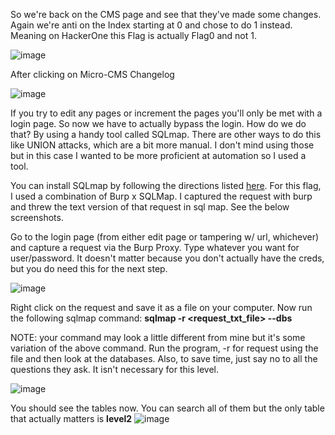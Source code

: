 So we're back on the CMS page and see that they've made some changes. Again we're anti on the Index starting at 0 and chose to do 1 instead. Meaning on HackerOne this Flag is actually Flag0 and not 1.

![image](https://user-images.githubusercontent.com/113462727/194677573-ab4a4687-c872-4ccc-bb75-4a06e2e151e8.png)

After clicking on Micro-CMS Changelog

![image](https://user-images.githubusercontent.com/113462727/194678429-bc0bfd4a-588b-48ff-8a02-26e85bb7da69.png)

If you try to edit any pages or increment the pages you'll only be met with a login page. So now we have to actually bypass the login. How do we do that? By using a handy tool called SQLmap. There are other ways to do this like UNION attacks, which are a bit more manual. I don't mind using those but in this case I wanted to be more proficient at automation so I used a tool. 

You can install SQLmap by following the directions listed [here](https://sqlmap.org/). For this flag, I used a combination of Burp x SQLMap. I captured the request with burp and threw the text version of that request in sql map. See the below screenshots.


Go to the login page (from either edit page or tampering w/ url, whichever) and capture a request via the Burp Proxy. Type whatever you want for user/password. It doesn't matter because you don't actually have the creds, but you do need this for the next step.

![image](https://user-images.githubusercontent.com/113462727/194682523-2c49c61a-a3ed-470e-886b-e4af6bce650a.png)


Right click on the request and save it as a file on your computer. Now run the following sqlmap command: **sqlmap -r <request_txt_file> --dbs**

NOTE: your command may look a little different from mine but it's some variation of the above command. Run the program, -r for request using the file and then look at the databases. Also, to save time, just say no to all the questions they ask. It isn't necessary for this level.


![image](https://user-images.githubusercontent.com/113462727/194682606-643f6825-749d-4129-997d-3175ed1596fe.png)


You should see the tables now. You can search all of them but the only table that actually matters is **level2**
![image](https://user-images.githubusercontent.com/113462727/194682870-1a4a158d-164d-4d90-956b-105c9a6f6868.png)




